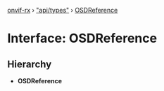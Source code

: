 [onvif-rx](../README.md) › ["api/types"](../modules/_api_types_.md) › [OSDReference](_api_types_.osdreference.md)

# Interface: OSDReference

## Hierarchy

* **OSDReference**
